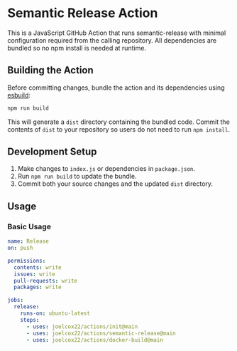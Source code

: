 # Semantic Release Action


This is a JavaScript GitHub Action that runs semantic-release with minimal configuration required from the calling repository. All dependencies are bundled so no npm install is needed at runtime.

## Building the Action

Before committing changes, bundle the action and its dependencies using [esbuild](https://esbuild.github.io/):

```bash
npm run build
```

This will generate a `dist` directory containing the bundled code. Commit the contents of `dist` to your repository so users do not need to run `npm install`.

## Development Setup

1. Make changes to `index.js` or dependencies in `package.json`.
2. Run `npm run build` to update the bundle.
3. Commit both your source changes and the updated `dist` directory.

## Usage


### Basic Usage

```yaml
name: Release
on: push

permissions:
  contents: write
  issues: write
  pull-requests: write
  packages: write

jobs:
  release:
    runs-on: ubuntu-latest
    steps:
      - uses: joelcox22/actions/init@main
      - uses: joelcox22/actions/semantic-release@main
      - uses: joelcox22/actions/docker-build@main
```
